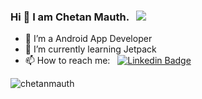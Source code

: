 ### Hi 👋 I am Chetan Mauth. &nbsp; ![](https://komarev.com/ghpvc/?username=chetanmauth)
- 🔭 I’m a Android App Developer
- 🌱 I’m currently learning Jetpack
- 📫 How to reach me: &nbsp; [![Linkedin Badge](https://img.shields.io/badge/-Chetan%20Mauth-blue?style=flat-square&logo=Linkedin&logoColor=white&link=https://www.linkedin.com/in/chetanmauth/)](https://www.linkedin.com/in/chetanmauth/)



<p><img src="https://github-readme-stats.vercel.app/api/top-langs?username=chetanmauth&show_icons=true&locale=en&layout=compact&theme=github_dark_dimmed" alt="chetanmauth" /></p>


  

